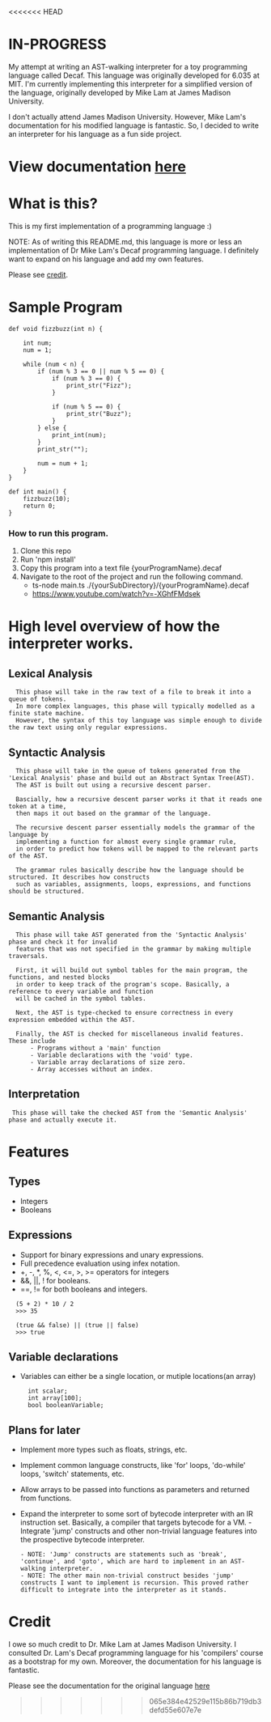 <<<<<<< HEAD
# IN-PROGRESS

My attempt at writing an AST-walking interpreter for a toy programming language called Decaf.
This language was originally developed for 6.035 at MIT.
I'm currently implementing this interpreter for a simplified version of the language, originally developed by Mike Lam at James Madison University.

I don't actually attend James Madison University. However, Mike Lam's documentation for his modified language is fantastic. So, I decided to write an interpreter for his language as a fun side project.

View documentation [here](https://w3.cs.jmu.edu/lam2mo/cs432/files/decaf_ref.pdf)
=======
# What is this?
This is my first implementation of a programming language :)

NOTE:
As of writing this README.md, this language is more or less an implementation of Dr Mike Lam's Decaf programming language. I definitely want to expand on his language and add my own features.

Please see [credit](#Credit-To-Lam).

# Sample Program
```
def void fizzbuzz(int n) {

    int num;
    num = 1;

    while (num < n) {
        if (num % 3 == 0 || num % 5 == 0) {
            if (num % 3 == 0) {
                print_str("Fizz");
            }

            if (num % 5 == 0) {
                print_str("Buzz");
            }
        } else {
            print_int(num);
        }
        print_str("");

        num = num + 1;
    }
}

def int main() {
    fizzbuzz(10);
    return 0;
}
```

### How to run this program.
1. Clone this repo
2. Run 'npm install'
3. Copy this program into a text file {yourProgramName}.decaf
4. Navigate to the root of the project and run the following command.
   * ts-node main.ts ./{yourSubDirectory}/{yourProgramName}.decaf
   * https://www.youtube.com/watch?v=-XGhfFMdsek

# High level overview of how the interpreter works.
  ## Lexical Analysis
      This phase will take in the raw text of a file to break it into a queue of tokens. 
      In more complex languages, this phase will typically modelled as a finite state machine.
      However, the syntax of this toy language was simple enough to divide the raw text using only regular expressions.

  ## Syntactic Analysis
      This phase will take in the queue of tokens generated from the 'Lexical Analysis' phase and build out an Abstract Syntax Tree(AST). 
      The AST is built out using a recursive descent parser. 
      
      Bascially, how a recursive descent parser works it that it reads one token at a time, 
      then maps it out based on the grammar of the language. 

      The recursive descent parser essentially models the grammar of the language by
      implementing a function for almost every single grammar rule, 
      in order to predict how tokens will be mapped to the relevant parts of the AST.

      The grammar rules basically describe how the language should be structured. It describes how constructs
      such as variables, assignments, loops, expressions, and functions should be structured. 
      

  ## Semantic Analysis
      This phase will take AST generated from the 'Syntactic Analysis' phase and check it for invalid 
      features that was not specified in the grammar by making multiple traversals.

      First, it will build out symbol tables for the main program, the functions, and nested blocks
      in order to keep track of the program's scope. Basically, a reference to every variable and function
      will be cached in the symbol tables. 

      Next, the AST is type-checked to ensure correctness in every expression embedded within the AST.
        
      Finally, the AST is checked for miscellaneous invalid features. These include 
          - Programs without a 'main' function
          - Variable declarations with the 'void' type.
          - Variable array declarations of size zero.
          - Array accesses without an index.
      

  ## Interpretation
     This phase will take the checked AST from the 'Semantic Analysis' phase and actually execute it.
  
# Features

## Types
  - Integers
  - Booleans

## Expressions
  - Support for binary expressions and unary expressions.
  - Full precedence evaluation using infex notation.
  - +, -, *, %, <, <=, >, >= operators for integers
  - &&, ||, ! for booleans.
  - ==, != for both booleans and integers.
    
```
  (5 + 2) * 10 / 2
  >>> 35

  (true && false) || (true || false)
  >>> true
```

## Variable declarations
  - Variables can either be a single location, or mutiple locations(an array)

    ```
      int scalar;
      int array[100];
      bool booleanVariable;
    ```

## Plans for later
  - Implement more types such as floats, strings, etc.
  - Implement common language constructs, like 'for' loops, 'do-while' loops, 'switch' statements, etc.
  - Allow arrays to be passed into functions as parameters and returned from functions.
  - Expand the interpreter to some sort of bytecode interpreter with an IR instruction set. Basically, a compiler that targets bytecode for a VM.
        - Integrate 'jump' constructs and other non-trivial language features into the prospective bytecode interpreter.
    
        - NOTE: 'Jump' constructs are statements such as 'break', 'continue', and 'goto', which are hard to implement in an AST-walking interpreter.
        - NOTE: The other main non-trivial construct besides 'jump' constructs I want to implement is recursion. This proved rather difficult to integrate into the interpreter as it stands.

<a id="Credit-To-Lam"></a>
# Credit
I owe so much credit to Dr. Mike Lam at James Madison University. I consulted Dr. Lam's Decaf programming language for his 'compilers' course as a bootstrap for my own. Moreover, the documentation for his language is fantastic. 

Please see the documentation for the original language [here](https://w3.cs.jmu.edu/lam2mo/cs432/files/decaf_ref.pdf)
>>>>>>> 065e384e42529e115b86b719db3defd55e607e7e

